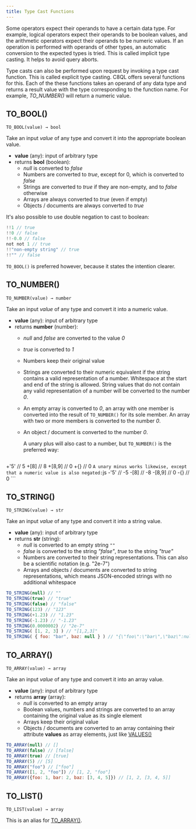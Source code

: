 ```yaml
---
title: Type Cast Functions
---
```


Some operators expect their operands to have a certain data type. For example, logical operators expect their operands to be boolean values, and the arithmetic operators expect their operands to be numeric values. If an operation is performed with operands of other types, an automatic conversion to the expected types is tried. This is called implicit type casting. It helps to avoid query aborts.

Type casts can also be performed upon request by invoking a type cast function. This is called explicit type casting. C8QL offers several functions for this. Each of the these functions takes an operand of any data type and returns a result value with the type corresponding to the function name. For example, _TO_NUMBER()_ will return a numeric value.

## TO_BOOL()

`TO_BOOL(value) → bool`

Take an input _value_ of any type and convert it into the appropriate boolean value.

- **value** (any): input of arbitrary type
- returns **bool** (boolean):
  - _null_ is converted to _false_
  - Numbers are converted to _true_, except for 0, which is converted to _false_
  - Strings are converted to _true_ if they are non-empty, and to _false_ otherwise
  - Arrays are always converted to _true_ (even if empty)
  - Objects / documents are always converted to _true_

It's also possible to use double negation to cast to boolean:

```js
!!1 // true
!!0 // false
!!-0.0 // false
not not 1 // true
!!"non-empty string" // true
!!"" // false
```

`TO_BOOL()` is preferred however, because it states the intention clearer.

## TO_NUMBER()

`TO_NUMBER(value) → number`

Take an input _value_ of any type and convert it into a numeric value.

- **value** (any): input of arbitrary type
- returns **number** (number):
  - _null_ and _false_ are converted to the value _0_
  - _true_ is converted to _1_
  - Numbers keep their original value
  - Strings are converted to their numeric equivalent if the string contains a valid representation of a number. Whitespace at the start and end of the string is allowed. String values that do not contain any valid representation of a number will be converted to the number _0_.
  - An empty array is converted to _0_, an array with one member is converted into the result of `TO_NUMBER()` for its sole member. An array with two or more members is converted to the number _0_.
  - An object / document is converted to the number _0_.
  
    A unary plus will also cast to a number, but `TO_NUMBER()` is the preferred way:
    ```js

+'5' // 5
+[8] // 8
+[8,9] // 0
+{} // 0
    ```
    A unary minus works likewise, except that a numeric value is also negated:
    ```js
-'5' // -5
-[8] // -8
-[8,9] // 0
-{} // 0
    ```

## TO_STRING()

`TO_STRING(value) → str`

Take an input _value_ of any type and convert it into a string value.

- **value** (any): input of arbitrary type
- returns **str** (string):
  - _null_ is converted to an empty string `""`
  - _false_ is converted to the string _"false"_, _true_ to the string _"true"_
  - Numbers are converted to their string representations. This can also be a scientific notation (e.g. "2e-7")
  - Arrays and objects / documents are converted to string representations, which means JSON-encoded strings with no additional whitespace

```js
TO_STRING(null) // ""
TO_STRING(true) // "true"
TO_STRING(false) // "false"
TO_STRING(123) // "123"
TO_STRING(+1.23) // "1.23"
TO_STRING(-1.23) // "-1.23"
TO_STRING(0.0000002) // "2e-7"
TO_STRING( [1, 2, 3] ) // "[1,2,3]"
TO_STRING( { foo: "bar", baz: null } ) // "{\"foo\":\"bar\",\"baz\":null}"
```

## TO_ARRAY()

`TO_ARRAY(value) → array`

Take an input _value_ of any type and convert it into an array value.

- **value** (any): input of arbitrary type
- returns **array** (array):
  - _null_ is converted to an empty array
  - Boolean values, numbers and strings are converted to an array containing the original value as its single element
  - Arrays keep their original value
  - Objects / documents are converted to an array containing their attribute **values** as array elements, just like [VALUES()](document.md#values)

```js
TO_ARRAY(null) // []
TO_ARRAY(false) // [false]
TO_ARRAY(true) // [true]
TO_ARRAY(5) // [5]
TO_ARRAY("foo") // ["foo"]
TO_ARRAY([1, 2, "foo"]) // [1, 2, "foo"]
TO_ARRAY({foo: 1, bar: 2, baz: [3, 4, 5]}) // [1, 2, [3, 4, 5]]
```

## TO_LIST()

`TO_LIST(value) → array`

This is an alias for [TO_ARRAY()](#to_array).
